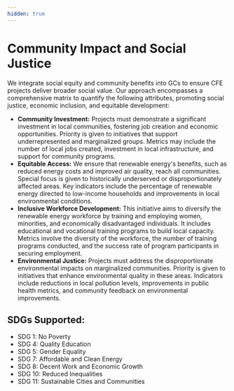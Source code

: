 ```yaml
---
hidden: true
---
```


# Community Impact and Social Justice

We integrate social equity and community benefits into GCs to ensure CFE projects deliver broader social value. Our approach encompasses a comprehensive matrix to quantify the following attributes, promoting social justice, economic inclusion, and equitable development:

* **Community Investment:** Projects must demonstrate a significant investment in local communities, fostering job creation and economic opportunities. Priority is given to initiatives that support underrepresented and marginalized groups. Metrics may include the number of local jobs created, investment in local infrastructure, and support for community programs.
* **Equitable Access:** We ensure that renewable energy's benefits, such as reduced energy costs and improved air quality, reach all communities. Special focus is given to historically underserved or disproportionately affected areas. Key indicators include the percentage of renewable energy directed to low-income households and improvements in local environmental conditions.
* **Inclusive Workforce Development:** This initiative aims to diversify the renewable energy workforce by training and employing women, minorities, and economically disadvantaged individuals. It includes educational and vocational training programs to build local capacity. Metrics involve the diversity of the workforce, the number of training programs conducted, and the success rate of program participants in securing employment.
* **Environmental Justice:** Projects must address the disproportionate environmental impacts on marginalized communities. Priority is given to initiatives that enhance environmental quality in these areas. Indicators include reductions in local pollution levels, improvements in public health metrics, and community feedback on environmental improvements.

## SDGs Supported:

* SDG 1: No Poverty
* SDG 4: Quality Education
* SDG 5: Gender Equality
* SDG 7: Affordable and Clean Energy
* SDG 8: Decent Work and Economic Growth
* SDG 10: Reduced Inequalities
* SDG 11: Sustainable Cities and Communities
